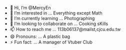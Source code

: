 - 👋 Hi, I’m @MercyEn
- 👀 I’m interested in ... Everything except Math 
- 🌱 I’m currently learning ... Photographing
- 💞️ I’m looking to collaborate on ... Cooking sKills
- 📫 How to reach me ... 113b06137@mailst,cjcu.edu.tw
- 😄 Pronouns: ... A plastic bag
- ⚡ Fun fact: ... A manager of Vtuber Club

<!---
MercyEn/MercyEn is a ✨ special ✨ repository because its `README.md` (this file) appears on your GitHub profile.
You can click the Preview link to take a look at your changes.
--->
